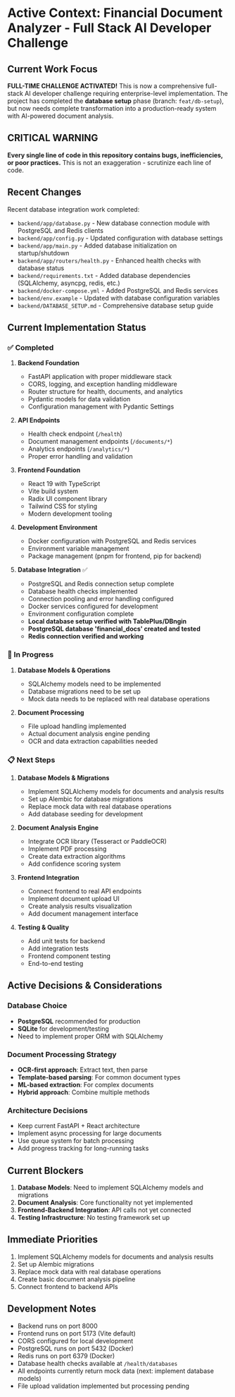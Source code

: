 # Active Context: Financial Document Analyzer - Full Stack AI Developer Challenge

## Current Work Focus

**FULL-TIME CHALLENGE ACTIVATED!** This is now a comprehensive full-stack AI developer challenge requiring enterprise-level implementation. The project has completed the **database setup** phase (branch: `feat/db-setup`), but now needs complete transformation into a production-ready system with AI-powered document analysis.

## CRITICAL WARNING

**Every single line of code in this repository contains bugs, inefficiencies, or poor practices.** This is not an exaggeration - scrutinize each line of code.

## Recent Changes

Recent database integration work completed:

- `backend/app/database.py` - New database connection module with PostgreSQL and Redis clients
- `backend/app/config.py` - Updated configuration with database settings
- `backend/app/main.py` - Added database initialization on startup/shutdown
- `backend/app/routers/health.py` - Enhanced health checks with database status
- `backend/requirements.txt` - Added database dependencies (SQLAlchemy, asyncpg, redis, etc.)
- `backend/docker-compose.yml` - Added PostgreSQL and Redis services
- `backend/env.example` - Updated with database configuration variables
- `backend/DATABASE_SETUP.md` - Comprehensive database setup guide

## Current Implementation Status

### ✅ Completed

1. **Backend Foundation**

   - FastAPI application with proper middleware stack
   - CORS, logging, and exception handling middleware
   - Router structure for health, documents, and analytics
   - Pydantic models for data validation
   - Configuration management with Pydantic Settings

2. **API Endpoints**

   - Health check endpoint (`/health`)
   - Document management endpoints (`/documents/*`)
   - Analytics endpoints (`/analytics/*`)
   - Proper error handling and validation

3. **Frontend Foundation**

   - React 19 with TypeScript
   - Vite build system
   - Radix UI component library
   - Tailwind CSS for styling
   - Modern development tooling

4. **Development Environment**

   - Docker configuration with PostgreSQL and Redis services
   - Environment variable management
   - Package management (pnpm for frontend, pip for backend)

5. **Database Integration** ✅

   - PostgreSQL and Redis connection setup complete
   - Database health checks implemented
   - Connection pooling and error handling configured
   - Docker services configured for development
   - Environment configuration complete
   - **Local database setup verified with TablePlus/DBngin**
   - **PostgreSQL database 'financial_docs' created and tested**
   - **Redis connection verified and working**

### 🚧 In Progress

1. **Database Models & Operations**

   - SQLAlchemy models need to be implemented
   - Database migrations need to be set up
   - Mock data needs to be replaced with real database operations

2. **Document Processing**
   - File upload handling implemented
   - Actual document analysis engine pending
   - OCR and data extraction capabilities needed

### 📋 Next Steps

1. **Database Models & Migrations**

   - Implement SQLAlchemy models for documents and analysis results
   - Set up Alembic for database migrations
   - Replace mock data with real database operations
   - Add database seeding for development

2. **Document Analysis Engine**

   - Integrate OCR library (Tesseract or PaddleOCR)
   - Implement PDF processing
   - Create data extraction algorithms
   - Add confidence scoring system

3. **Frontend Integration**

   - Connect frontend to real API endpoints
   - Implement document upload UI
   - Create analysis results visualization
   - Add document management interface

4. **Testing & Quality**
   - Add unit tests for backend
   - Add integration tests
   - Frontend component testing
   - End-to-end testing

## Active Decisions & Considerations

### Database Choice

- **PostgreSQL** recommended for production
- **SQLite** for development/testing
- Need to implement proper ORM with SQLAlchemy

### Document Processing Strategy

- **OCR-first approach**: Extract text, then parse
- **Template-based parsing**: For common document types
- **ML-based extraction**: For complex documents
- **Hybrid approach**: Combine multiple methods

### Architecture Decisions

- Keep current FastAPI + React architecture
- Implement async processing for large documents
- Use queue system for batch processing
- Add progress tracking for long-running tasks

## Current Blockers

1. **Database Models**: Need to implement SQLAlchemy models and migrations
2. **Document Analysis**: Core functionality not yet implemented
3. **Frontend-Backend Integration**: API calls not yet connected
4. **Testing Infrastructure**: No testing framework set up

## Immediate Priorities

1. Implement SQLAlchemy models for documents and analysis results
2. Set up Alembic migrations
3. Replace mock data with real database operations
4. Create basic document analysis pipeline
5. Connect frontend to backend APIs

## Development Notes

- Backend runs on port 8000
- Frontend runs on port 5173 (Vite default)
- CORS configured for local development
- PostgreSQL runs on port 5432 (Docker)
- Redis runs on port 6379 (Docker)
- Database health checks available at `/health/databases`
- All endpoints currently return mock data (next: implement database models)
- File upload validation implemented but processing pending
